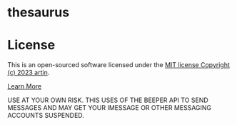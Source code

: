 # thesaurus

# License
This is an open-sourced software licensed under the [MIT license
Copyright (c) 2023 artin](https://github.com/artin-fathzadeh/thesaurus/blob/main/LICENSE).

[Learn More](https://github.com/artin-fathzadeh/thesaurus/blob/main/LICENSE)

USE AT YOUR OWN RISK. THIS USES OF THE BEEPER API TO SEND MESSAGES AND MAY GET YOUR IMESSAGE OR OTHER MESSAGING ACCOUNTS SUSPENDED. 
